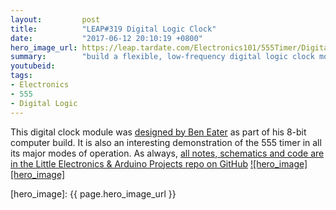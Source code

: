 ```yaml
---
layout:         post
title:          "LEAP#319 Digital Logic Clock"
date:           "2017-06-12 20:10:19 +0800"
hero_image_url: https://leap.tardate.com/Electronics101/555Timer/DigitalLogicClock/assets/DigitalLogicClock_build.jpg
summary:        "build a flexible, low-frequency digital logic clock module"
youtubeid:
tags:
- Electronics
- 555
- Digital Logic
---
```


This digital clock module was [designed by Ben Eater](https://www.youtube.com/watch?v=SmQ5K7UQPMM) as part of his 8-bit computer build.
It is also an interesting demonstration of the 555 timer in all its major modes of operation.
As always, [all notes, schematics and code are in the Little Electronics & Arduino Projects repo on GitHub][project]
[![hero_image][hero_image]][project]

[leap]: https://leap.tardate.com
[project]: https://github.com/tardate/LittleArduinoProjects/tree/master/Electronics101/555Timer/DigitalLogicClock
[hero_image]: {{ page.hero_image_url }}
